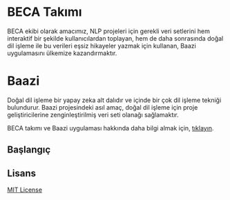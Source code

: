 # BECA Takımı

BECA ekibi olarak amacımız, NLP projeleri için gerekli veri setlerini hem interaktif bir şekilde kullanıcılardan toplayan, hem de daha sonrasında doğal dil işleme ile bu verileri eşsiz hikayeler yazmak için kullanan, Baazi uygulamasını ülkemize kazandırmaktır.

# Baazi

Doğal dil işleme bir yapay zeka alt dalıdır ve içinde bir çok dil işleme tekniği bulundurur. Baazi projesindeki asıl amaç, doğal dil işleme için proje geliştiricilerine zenginleştirilmiş veri seti olanağı sağlamaktır.

BECA takımı ve Baazi uygulaması hakkında daha bilgi almak için, [tıklayın](https://www.google.com/).

## Başlangıç

## Lisans
[MIT License](LICENSE)
